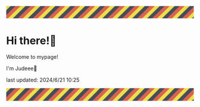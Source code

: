 <!-- Header image -->
<img src="./pokemon/pokemon_32.png" width="1000">

# Hi there!👋

Welcome to mypage!

I'm Judeee🐷

last updated: 2024/6/21 10:25

<!-- Footer image -->
<img src="./pokemon/pokemon_32.png" width="1000">
